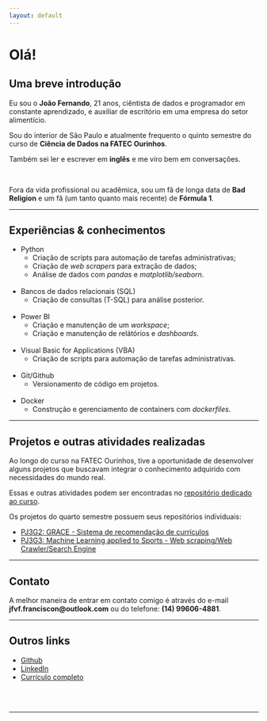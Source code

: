 ```yaml
---
layout: default
---
```


# Olá!
## Uma breve introdução
<p>Eu sou o <b>João Fernando</b>, 21 anos, ciêntista de dados e programador em constante aprendizado, e auxiliar de escritório em uma empresa do setor alimentício.</p>
<p>Sou do interior de São Paulo e atualmente frequento o quinto semestre do curso de <b>Ciência de Dados na FATEC Ourinhos</b>.</p>
<p>Também sei ler e escrever em <b>inglês</b> e me viro bem em conversações.</p>
<br>
<p>Fora da vida profissional ou acadêmica, sou um fã de longa data de <b>Bad Religion</b> e um fã (um tanto quanto mais recente) de <b>Fórmula 1</b>.</p>

---

## Experiências & conhecimentos
- Python
    - Criação de scripts para automação de tarefas administrativas;
    - Criação de <i>web scrapers</i> para extração de dados;
    - Análise de dados com <i>pandas</i> e <i>matplotlib/seaborn</i>.
<br><br>
- Bancos de dados relacionais (SQL)
    - Criação de consultas (T-SQL) para análise posterior.
<br><br>
- Power BI
    - Criação e manutenção de um <i>workspace</i>;
    - Criação e manutenção de relátórios e <i>dashboards</i>.
<br><br>
- Visual Basic for Applications (VBA)
    - Criação de scripts para automação de tarefas administrativas.
<br><br>
- Git/Github
    - Versionamento de código em projetos.
<br><br>
- Docker
    - Construção e gerenciamento de containers com <i>dockerfiles</i>.

---

## Projetos e outras atividades realizadas
<p> Ao longo do curso na FATEC Ourinhos, tive a oportunidade de desenvolver alguns projetos que buscavam integrar o conhecimento adquirido com necessidades do mundo real. </p>
<p> Essas e outras atividades podem ser encontradas no <a href="https://github.com/jaoferr/fatec_ourinhos_cd" target="_blank">repositório dedicado ao curso</a>.</p>

Os projetos do quarto semestre possuem seus repositórios individuais:
- <a href="https://github.com/jaoferr/PJ3G2" target="_blank"> PJ3G2: GRACE - Sistema de recomendação de currículos </a>
- <a href="https://github.com/jaoferr/PJ3G3" target="_blank"> PJ3G3: Machine Learning applied to Sports - Web scraping/Web Crawler/Search Engine </a>

---
## Contato
<p>A melhor maneira de entrar em contato comigo é através do e-mail <b>jfvf.franciscon@outlook.com</b> ou do telefone: <b>(14) 99606-4881</b>.</p>

---

## Outros links
- <a href="https://github.com/jaoferr" target="_blank">Github</a>
- <a href="https://www.linkedin.com/in/joao-fernando-vieira-franciscon/" target="_blank">LinkedIn</a>
- <a href="https://github.com/jaoferr/jaoferr.github.io/blob/main/assets/not-img/cv_JoaoFernando.pdf" target="_blank">Currículo completo</a>
<br>
<br>

---
